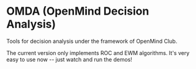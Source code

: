 # OMDA (OpenMind Decision Analysis)

Tools for decision analysis under the framework of OpenMind Club.

The current version only implements ROC and EWM algorithms. It's very easy to use now -- just watch and run the demos!